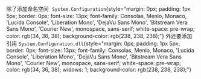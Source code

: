 除了添加命名空间<span style="padding: 1px 5px; widows: 1;"><span
style="color: rgb(34, 36, 38); font-family: Arial, 'Helvetica Neue', Helvetica, sans-serif; font-size: 15px; line-height: 19.5px; background-color: rgb(255, 255, 255);"> </span>`System.Configuration`{style="margin: 0px; padding: 1px 5px; border: 0px; font-size: 13px; font-family: Consolas, Menlo, Monaco, 'Lucida Console', 'Liberation Mono', 'DejaVu Sans Mono', 'Bitstream Vera Sans Mono', 'Courier New', monospace, sans-serif; white-space: pre-wrap; color: rgb(34, 36, 38); background-color: rgb(238, 238, 238);"} 外还要添加引用</span>`System.Configuration.dll`{style="margin: 0px; padding: 1px 5px; border: 0px; font-size: 13px; font-family: Consolas, Menlo, Monaco, 'Lucida Console', 'Liberation Mono', 'DejaVu Sans Mono', 'Bitstream Vera Sans Mono', 'Courier New', monospace, sans-serif; white-space: pre-wrap; color: rgb(34, 36, 38); widows: 1; background-color: rgb(238, 238, 238);"}
